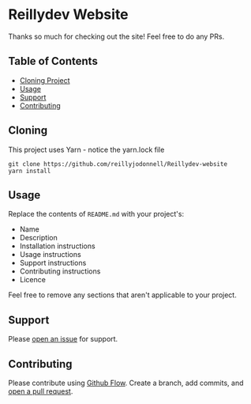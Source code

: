 # Reillydev Website

Thanks so much for checking out the site! Feel free to do any PRs.

## Table of Contents

- [Cloning Project](#cloning)
- [Usage](#usage)
- [Support](#support)
- [Contributing](#contributing)

## Cloning

This project uses Yarn - notice the yarn.lock file

```
git clone https://github.com/reillyjodonnell/Reillydev-website
yarn install
```

## Usage

Replace the contents of `README.md` with your project's:

- Name
- Description
- Installation instructions
- Usage instructions
- Support instructions
- Contributing instructions
- Licence

Feel free to remove any sections that aren't applicable to your project.

## Support

Please [open an issue](https://github.com/fraction/readme-boilerplate/issues/new) for support.

## Contributing

Please contribute using [Github Flow](https://guides.github.com/introduction/flow/). Create a branch, add commits, and [open a pull request](https://github.com/fraction/readme-boilerplate/compare/).

